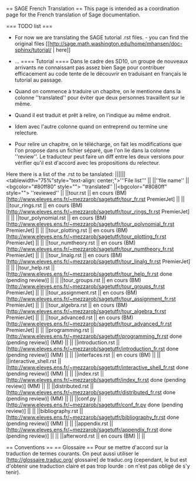 == SAGE French Translation ==
This page is intended as a coordination page for the French translation of Sage documentation.

=== TODO list ===
 * For now we are translating the SAGE tutorial .rst files. - you can find the original files [[http://sage.math.washington.edu/home/mhansen/doc-sphinx/tutorial/ | here]]
 * ...
==== Tutorial ====
Dans le cadre des SD10, un groupe de nouveaux arrivants ne connaissant pas assez bien Sage pour contribuer efficacement au code tente de le découvrir en traduisant en français le tutorial au passage.

 * Quand on commence à traduire un chapitre, on le mentionne dans la colonne ''translated'' pour éviter que deux personnes travaillent sur le même.
 * Quand il est traduit et prêt à relire, on l'indique au même endroit.
 * Idem avec l'autre colonne quand on entreprend ou termine une relecture.
 * Pour relire un chapitre, on le télécharge, on fait les modifications que l'on propose dans un fichier séparé, que l'on lie dans la colonne ''review''. Le traducteur peut faire un diff entre les deux versions pour vérifier qu'il est d'accord avec les propositions du relecteur.


Here there is a list of the .rst to be tanslated:
||||||<tablewidth="75%"style="text-align: center;">'''File list''' ||
||''file name'' ||<bgcolor="#80ff80" style=""> ''translated'' ||<bgcolor="#8080ff" style=""> ''reviewed'' ||
||tour.rst || en cours (BM) [http://www.eleves.ens.fr/~mezzarob/sagetutfr/tour_fr.rst PremierJet] || ||
||tour_rings.rst || en cours (BM) [http://www.eleves.ens.fr/~mezzarob/sagetutfr/tour_rings_fr.rst PremierJet] || ||
||tour_polynomial.rst || en cours (BM) [http://www.eleves.ens.fr/~mezzarob/sagetutfr/tour_polynomial_fr.rst PremierJet] || ||
||tour_plotting.rst || en cours (BM) [http://www.eleves.ens.fr/~mezzarob/sagetutfr/tour_plotting_fr.rst PremierJet] || ||
||tour_numtheory.rst || en cours (BM) [http://www.eleves.ens.fr/~mezzarob/sagetutfr/tour_numtheory_fr.rst PremierJet]  || ||
||tour_linalg.rst || en cours (BM) [http://www.eleves.ens.fr/~mezzarob/sagetutfr/tour_linalg_fr.rst PremierJet]  || ||
||tour_help.rst || [http://www.eleves.ens.fr/~mezzarob/sagetutfr/tour_help_fr.rst done (pending review)] || ||
||tour_groups.rst || en cours (BM) [http://www.eleves.ens.fr/~mezzarob/sagetutfr/tour_groups_fr.rst PremierJet] || ||
||tour_assignment.rst || en cours (BM) [http://www.eleves.ens.fr/~mezzarob/sagetutfr/tour_assignment_fr.rst PremierJet] || ||
||tour_algebra.rst || en cours (BM) [http://www.eleves.ens.fr/~mezzarob/sagetutfr/tour_algebra_fr.rst PremierJet] || ||
||tour_advanced.rst || en cours (BM) [http://www.eleves.ens.fr/~mezzarob/sagetutfr/tour_advanced_fr.rst PremierJet]  || ||
||programming.rst || [http://www.eleves.ens.fr/~mezzarob/sagetutfr/programming_fr.rst done (pending review)] (MM)  || ||
||introduction.rst || [http://www.eleves.ens.fr/~mezzarob/sagetutfr/introduction_fr.rst done (pending review)] (MM) || ||
||interfaces.rst || en cours (BM) || ||
||interactive_shell.rst || [http://www.eleves.ens.fr/~mezzarob/sagetutfr/interactive_shell_fr.rst done (pending review)] (MM) || ||
||index.rst || [http://www.eleves.ens.fr/~mezzarob/sagetutfr/index_fr.rst done (pending review)] (MM)  || ||
||distributed.rst || [http://www.eleves.ens.fr/~mezzarob/sagetutfr/distributed_fr.rst done (pending review)] (MM) || ||
||conf.py || [http://www.eleves.ens.fr/~mezzarob/sagetutfr/conf_fr.py done (pending review)] || ||
||bibliography.rst || [http://www.eleves.ens.fr/~mezzarob/sagetutfr/bibliography_fr.rst done (pending review)] (MM) || ||
||appendix.rst || [http://www.eleves.ens.fr/~mezzarob/sagetutfr/appendix_fr.rst done (pending review)] || ||
||afterword.rst || en cours (BM) || ||


== Conventions ==
== Glossaire ==
Pour se mettre d'accord sur la traduction de termes courants. On peut aussi utiliser le [http://glossaire.traduc.org/ glossaire] de traduc.org (cependant, le but est d'obtenir une traduction claire et pas trop lourde : on n'est pas obligé de s'y tenir).
